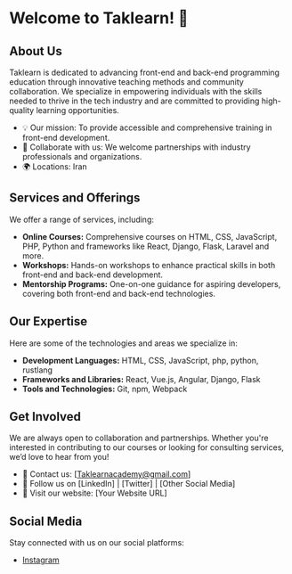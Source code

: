 # Welcome to Taklearn! 🌟

## About Us
Taklearn is dedicated to advancing front-end and back-end programming education through innovative teaching methods and community collaboration. We specialize in empowering individuals with the skills needed to thrive in the tech industry and are committed to providing high-quality learning opportunities.

- 💡 Our mission: To provide accessible and comprehensive training in front-end development.
- 👥 Collaborate with us: We welcome partnerships with industry professionals and organizations.
- 🌍 Locations: Iran

## Services and Offerings
We offer a range of services, including:

- **Online Courses:** Comprehensive courses on HTML, CSS, JavaScript, PHP, Python and frameworks like React, Django, Flask, Laravel and more.
- **Workshops:** Hands-on workshops to enhance practical skills in both front-end and back-end development.
- **Mentorship Programs:** One-on-one guidance for aspiring developers, covering both front-end and back-end technologies.


## Our Expertise
Here are some of the technologies and areas we specialize in:

- **Development Languages:** HTML, CSS, JavaScript, php, python, rustlang
- **Frameworks and Libraries:** React, Vue.js, Angular, Django, Flask
- **Tools and Technologies:** Git, npm, Webpack

## Get Involved
We are always open to collaboration and partnerships. Whether you're interested in contributing to our courses or looking for consulting services, we’d love to hear from you!

- 📧 Contact us: [Taklearnacademy@gmail.com]
- 💼 Follow us on [LinkedIn] | [Twitter] | [Other Social Media]
- 🔗 Visit our website: [Your Website URL]

## Social Media
Stay connected with us on our social platforms:

- [Instagram](https://www.instagram.com/taklearn?igsh=cmNpdjNyamoxbDFj)
